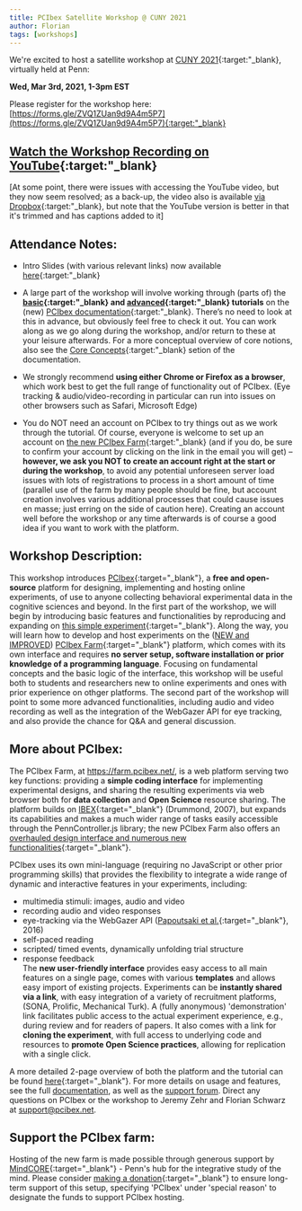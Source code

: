 ```yaml
---
title: PCIbex Satellite Workshop @ CUNY 2021
author: Florian
tags: [workshops]
---
```


We're excited to host a satellite workshop at [CUNY 2021](https://web.sas.upenn.edu/cuny2021/){:target:"_blank}, virtually held at Penn:

**Wed, Mar 3rd, 2021, 1-3pm EST**

Please register for the workshop here: [https://forms.gle/ZVQ1ZUan9d9A4m5P7](https://forms.gle/ZVQ1ZUan9d9A4m5P7){:target:"_blank}

## [Watch the Workshop Recording on YouTube](https://youtu.be/KuYHiZJmTUw){:target:"_blank}

[At some point, there were issues with accessing the YouTube video, but they now seem resolved; as a back-up, the video also is available [via Dropbox](https://www.dropbox.com/s/bjdpqg8mtq07szy/2021-03-03-CUNY%202021%20webinar.mp4?dl=0){:target:"_blank}, but note that the YouTube version is better in that it's trimmed and has captions added to it]

## Attendance Notes:

- Intro Slides (with various relevant links) now available [here](https://docs.google.com/presentation/d/1n_635AgUZNNdxH8-pMTv0u8YHG47JSsljbWzbDHCocI/edit?usp=sharing){:target:"_blank}

-	A large part of the workshop will involve working through (parts of) the **[basic](https://doc.pcibex.net/basic-tutorial/){:target:"_blank} and [advanced](https://doc.pcibex.net/advanced-tutorial/){:target:"_blank} tutorials** on the (new) [PCIbex documentation](https://doc.pcibex.net/){:target:"_blank}. There’s no need to look at this in advance, but obviously feel free to check it out. You can work along as we go along during the workshop, and/or return to these at your leisure afterwards. For a more conceptual overview of core notions, also see the [Core Concepts](https://doc.pcibex.net/core-concepts/){:target:"_blank} setion of the documentation.

-	We strongly recommend **using either Chrome or Firefox as a browser**, which work best to get the full range of functionality out of PCIbex. (Eye tracking & audio/video-recording in particular can run into issues on other browsers such as Safari, Microsoft Edge)

-	You do NOT need an account on PCIbex to try things out as we work through the tutorial. Of course, everyone is welcome to set up an account on [the new PCIbex Farm](https://farm.pcibex.net/){:target:"_blank} (and if you do, be sure to confirm your account by clicking on the link in the email you will get) – **however, we ask you NOT to create an account right at the start or during the workshop**, to avoid any potential unforeseen server load issues with lots of registrations to process in a short amount of time (parallel use of the farm by many people should be fine, but account creation involves various additional processes that could cause issues en masse; just erring on the side of caution here). Creating an account well before the workshop or any time afterwards is of course a good idea if you want to work with the platform.



## Workshop Description:


This workshop introduces [PCIbex](https://www.pcibex.net/){:target="_blank"}, a **free and open-source** platform for designing, implementing and hosting online experiments, of use to anyone collecting behavioral experimental data in the cognitive sciences and beyond. In the first part of the workshop, we will begin by introducing basic features and functionalities by reproducing and expanding on [this simple experiment](https://farm.pcibex.net/r/QuFrkC/){:target="_blank"}. Along the way, you will learn how to develop and host experiments on the ([NEW and IMPROVED]({{site.baseurl}}/announcements/2021-01-22-new-pcibex-farm/)) [PCIbex Farm](https://farm.pcibex.net/){:target="_blank"} platform, which comes with its own interface and requires **no server setup, software installation or prior knowledge of a programming language**. Focusing on fundamental concepts and the basic logic of the interface, this workshop will be useful both to students and researchers new to online experiments and ones with prior experience on othger platforms. The second part of the workshop will point to some more advanced functionalities, including audio and video recording as well as the integration of the WebGazer API for eye tracking, and also provide the chance for Q&A and general discussion.

## More about PCIbex:

The PCIbex Farm, at <https://farm.pcibex.net/>, is a web platform serving two key functions: providing a **simple coding interface** for implementing experimental designs, and sharing the resulting experiments via web browser both for **data collection** and **Open Science** resource sharing. The platform builds on [IBEX](https://ibex.spellout.net/){:target="_blank"} (Drummond, 2007), but expands its capabilities and makes a much wider range of tasks easily accessible through the PennController.js library; the new PCIbex Farm also offers an [overhauled design interface and numerous new functionalities]({{site.baseurl}}/announcements/2021-01-22-new-pcibex-farm/){:target="_blank"}.

PCIbex uses its own mini-language (requiring no JavaScript or other prior programming skills) that provides the flexibility to integrate a wide range of dynamic and interactive features in your experiments, including:

-   multimedia stimuli: images, audio and video
-   recording audio and video responses
-   eye-tracking via the WebGazer API ([Papoutsaki et al.](https://www.ijcai.org/Abstract/16/540){:target="_blank"}, 2016)
-   self-paced reading
-   scripted/ timed events, dynamically unfolding trial structure
-   response feedback\
The **new user-friendly interface** provides easy access to all main features on a single page, comes with various **templates** and allows easy import of existing projects. Experiments can be **instantly shared via a link**, with easy integration of a variety of recruitment platforms, (SONA, Prolific, Mechanical Turk). A (fully anonymous) 'demonstration' link facilitates public access to the actual experiment experience, e.g., during review and for readers of papers. It also comes with a link for **cloning the experiment**, with full access to underlying code and resources to **promote Open Science practices**, allowing for replication with a single click.

A more detailed 2-page overview of both the platform and the tutorial can be found [here](https://www.pcibex.net/wp-content/uploads/2021/02/PCIbex_TutorialAbstract.pdf){:target="_blank"}. For more details on usage and features, see the full [documentation](https://doc.pcibex.net/), as well as the [support forum](https://www.pcibex.net/forums/forum/support/). Direct any questions on PCIbex or the workshop to Jeremy Zehr and Florian Schwarz at <support@pcibex.net>.

## Support the PCIbex farm:


Hosting of the new farm is made possible through generous support by [MindCORE](https://mindcore.sas.upenn.edu/){:target="_blank"} - Penn's hub for the integrative study of the mind. Please consider [making a donation](https://giving.apps.upenn.edu/fund?program=SAS&fund=630307){:target="_blank"} to ensure long-term support of this setup, specifying 'PCIbex' under 'special reason' to designate the funds to support PCIbex hosting.
